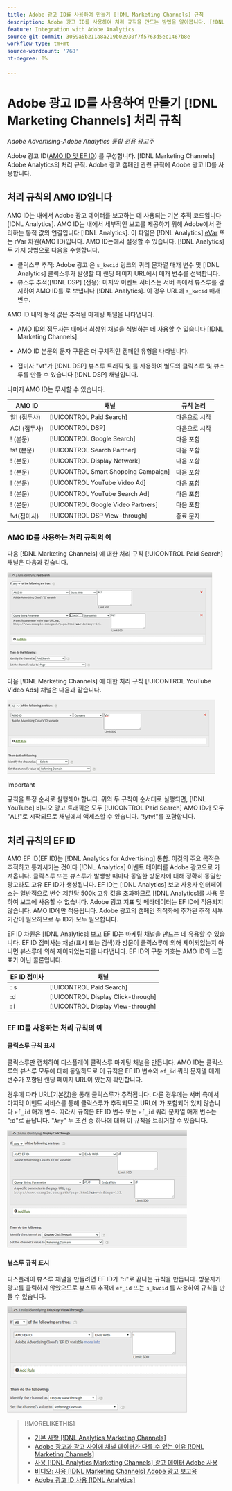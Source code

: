 ```yaml
---
title: Adobe 광고 ID를 사용하여 만들기 [!DNL Marketing Channels] 규칙
description: Adobe 광고 ID를 사용하여 처리 규칙을 만드는 방법을 알아봅니다. [!DNL Analytics Marketing Channels].
feature: Integration with Adobe Analytics
source-git-commit: 3059a5b211a8a219b02930f7f5763d5ec1467b8e
workflow-type: tm+mt
source-wordcount: '768'
ht-degree: 0%

---
```


# Adobe 광고 ID를 사용하여 만들기 [!DNL Marketing Channels] 처리 규칙

*Adobe Advertising-Adobe Analytics 통합 전용 광고주*

Adobe 광고 ID([AMO ID 및 EF ID](../ids.md)) 를 구성합니다. [!DNL Marketing Channels] Adobe Analytics의 처리 규칙. Adobe 광고 캠페인 관련 규칙에 Adobe 광고 ID를 사용합니다.

## 처리 규칙의 AMO ID입니다

AMO ID는 내에서 Adobe 광고 데이터를 보고하는 데 사용되는 기본 추적 코드입니다 [!DNL Analytics]. AMO ID는 내에서 세부적인 보고를 제공하기 위해 Adobe에서 관리하는 동적 값의 연결입니다 [!DNL Analytics]. 이 파일은 [!DNL Analytics] [eVar](https://experienceleague.adobe.com/docs/analytics/components/dimensions/evar.html) 또는 rVar 차원(AMO ID)입니다. AMO ID는에서 설정할 수 있습니다. [!DNL Analytics] 두 가지 방법으로 다음을 수행합니다.

* 클릭스루 추적: Adobe 광고 은 `s_kwcid` 링크의 쿼리 문자열 매개 변수 및 [!DNL Analytics] 클릭스루가 발생할 때 랜딩 페이지 URL에서 매개 변수를 선택합니다.
* 뷰스루 추적([!DNL DSP] (전용): 마지막 이벤트 서비스는 서버 측에서 뷰스루를 감지하여 AMO ID를 로 보냅니다 [!DNL Analytics]. 이 경우 URL에 `s_kwcid` 매개 변수.

AMO ID 내의 동적 값은 추적된 마케팅 채널을 나타냅니다.

* AMO ID의 접두사는 내에서 최상위 채널을 식별하는 데 사용할 수 있습니다 [!DNL Marketing Channels].

* AMO ID 본문의 문자 구문은 더 구체적인 캠페인 유형을 나타냅니다.

* 접미사 &quot;vt&quot;가 [!DNL DSP] 뷰스루 트래픽 및 를 사용하여 별도의 클릭스루 및 뷰스루를 만들 수 있습니다 [!DNL DSP] 채널입니다.

나머지 AMO ID는 무시할 수 있습니다.

| AMO ID | 채널 | 규칙 논리 |
|--------|---------|--------------------|
| 알! (접두사) | [!UICONTROL Paid Search] | 다음으로 시작 |
| AC! (접두사) | [!UICONTROL DSP] | 다음으로 시작 |
| ! (본문) | [!UICONTROL Google Search] | 다음 포함 |
| !s! (본문) | [!UICONTROL Search Partner] | 다음 포함 |
| ! (본문) | [!UICONTROL Display Network] | 다음 포함 |
| ! (본문) | [!UICONTROL Smart Shopping Campaign] | 다음 포함 |
| ! (본문) | [!UICONTROL YouTube Video Ad] | 다음 포함 |
| ! (본문) | [!UICONTROL YouTube Search Ad] | 다음 포함 |
| ! (본문) | [!UICONTROL Google Video Partners] | 다음 포함 |
| !vt(접미사) | [!UICONTROL DSP View-through] | 종료 문자 |

### AMO ID를 사용하는 처리 규칙의 예

다음 [!DNL Marketing Channels] 에 대한 처리 규칙 [!UICONTROL Paid Search] 채널은 다음과 같습니다.

![예 [!UICONTROL Paid Search] 규칙](/help/integrations/assets/a4adc-mc-rule-paidsearch.png)

다음 [!DNL Marketing Channels] 에 대한 처리 규칙 [!UICONTROL YouTube Video Ads] 채널은 다음과 같습니다.

![예 [!UICONTROL YouTube Video Ads] 규칙](/help/integrations/assets/a4adc-mc-rule-youtube-video.png)

>[!IMPORTANT]
>
> 규칙을 특정 순서로 실행해야 합니다. 위의 두 규칙이 순서대로 실행되면, [!DNL YouTube] 비디오 광고 트래픽은 모두 [!UICONTROL Paid Search] AMO ID가 모두 &quot;AL!&quot;로 시작되므로 채널에서 액세스할 수 있습니다. &quot;!ytv!&quot;를 포함합니다.

## 처리 규칙의 EF ID

AMO EF ID(EF ID)는 [!DNL Analytics for Advertising] 통합. 이것의 주요 목적은 추적하고 통과시키는 것이다 [!DNL Analytics] 이벤트 데이터를 Adobe 광고으로 가져옵니다. 클릭스루 또는 뷰스루가 발생할 때마다 동일한 방문자에 대해 정확히 동일한 광고라도 고유 EF ID가 생성됩니다. EF ID는 [!DNL Analytics] 보고 사용자 인터페이스는 일반적으로 변수 제한당 500k 고유 값을 초과하므로 [!DNL Analytics]를 사용 못하여 보고에 사용할 수 없습니다. Adobe 광고 지표 및 메타데이터는 EF ID에 적용되지 않습니다. AMO ID에만 적용됩니다. Adobe 광고의 캠페인 최적화에 추가된 추적 세부 기간이 필요하므로 두 ID가 모두 필요합니다.

EF ID 차원은 [!DNL Analytics] 보고 EF ID는 마케팅 채널을 만드는 데 유용할 수 있습니다. EF ID 접미사는 채널(표시 또는 검색)과 방문이 클릭스루에 의해 제어되었는지 아니면 뷰스루에 의해 제어되었는지를 나타냅니다. EF ID의 구분 기호는 AMO ID의 느낌표가 아닌 콜론입니다.

| EF ID 접미사 | 채널 |
|-------|---------|
| : s | [!UICONTROL Paid Search] |
| :d | [!UICONTROL Display Click-through] |
| : i | [!UICONTROL Display View-through] |

### EF ID를 사용하는 처리 규칙의 예

#### 클릭스루 규칙 표시

클릭스루만 캡처하여 디스플레이 클릭스루 마케팅 채널을 만듭니다. AMO ID는 클릭스루와 뷰스루 모두에 대해 동일하므로 이 규칙은 EF ID 변수와 `ef_id` 쿼리 문자열 매개 변수가 포함된 랜딩 페이지 URL이 있는지 확인합니다.

경우에 따라 URL(기본값)을 통해 클릭스루가 추적됩니다. 다른 경우에는 서버 측에서 마지막 이벤트 서비스를 통해 클릭스루가 추적되므로 URL에 가 포함되어 있지 않습니다 `ef_id` 매개 변수. 따라서 규칙은 EF ID 변수 또는 `ef_id` 쿼리 문자열 매개 변수는 &quot;:d&quot;로 끝납니다. &quot;`Any`&quot; 두 조건 중 하나에 대해 이 규칙을 트리거할 수 있습니다.

![디스플레이 클릭스루 규칙의 예](/help/integrations/assets/a4adc-mc-rule-display-ct.png)

#### 뷰스루 규칙 표시

디스플레이 뷰스루 채널을 만들려면 EF ID가 &quot;:i&quot;로 끝나는 규칙을 만듭니다. 방문자가 광고를 클릭하지 않았으므로 뷰스루 추적에 `ef_id` 또는 `s_kwcid` 를 사용하여 규칙을 만들 수 있습니다.

![표시 뷰스루 규칙의 예](/help/integrations/assets/a4adc-mc-rule-display-vt.png)

>[!MORELIKETHIS]
>
>* [기본 사항 [!DNL Analytics Marketing Channels]](mc-overview.md)
>* [Adobe 광고과 광고 사이에 채널 데이터가 다를 수 있는 이유 [!DNL Marketing Channels]](mc-data-variances.md)
>* [사용 [!DNL Analytics Marketing Channels] 광고 데이터 Adobe 사용](mc-ac-data.md)
>* [비디오: 사용 [!DNL Marketing Channels] Adobe 광고 보고용](https://experienceleague.adobe.com/docs/advertising-cloud-learn/tutorials/analytics/analytics-reporting-a4adc.html)
>* [Adobe 광고 ID 사용 [!DNL Analytics]](/help/integrations/analytics/ids.md)

